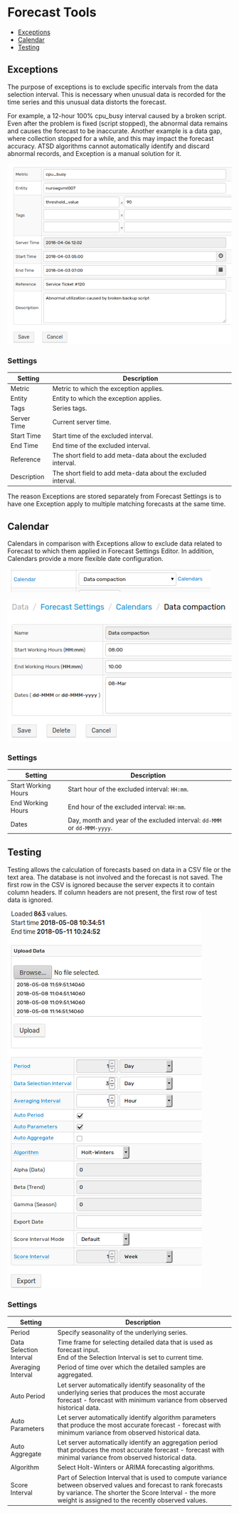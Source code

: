 # Forecast Tools

- [Exceptions](#exceptions)
- [Calendar](#calendar)
- [Testing](#testing)

## Exceptions

The purpose of exceptions is to exclude specific intervals from the data selection interval. This is necessary when unusual data is recorded for the time series and this unusual data distorts the forecast.

For example, a 12-hour 100% cpu_busy interval caused by a broken script. Even after the problem is fixed (script stopped), the abnormal data remains and causes the forecast to be inaccurate. Another example is a data gap, where collection stopped for a while, and this may impact the forecast accuracy. ATSD algorithms cannot automatically identify and discard abnormal records, and Exception is a manual solution for it.

![](./resources/calendar_exceptions_testing_1.png)

### Settings

| Setting | Description |
|---|---|
|Metric|Metric to which the exception applies.|
|Entity|Entity to which the exception applies.|
|Tags|Series tags.|
|Server Time|Current server time.|
|Start Time|Start time of the excluded interval.|
|End Time|End time of the excluded interval.|
|Reference|The short field to add meta-data about the excluded interval.|
|Description|The short field to add meta-data about the excluded interval.|

The reason Exceptions are stored separately from Forecast Settings is to have one Exception apply to multiple matching forecasts at the same time.

## Calendar

Calendars in comparison with Exceptions allow to exclude data related to Forecast to which them applied in Forecast Settings Editor. In addition, Calendars provide a more flexible date configuration.

![](./resources/calendar_exceptions_testing_3.png)

![](./resources/calendar_exceptions_testing_2.png)

### Settings

| Setting | Description |
|---|---|
|Start Working Hours|Start hour of the excluded interval: `HH:mm`.|
|End Working Hours|End hour of the excluded interval: `HH:mm`.|
|Dates|Day, month and year of the excluded interval: `dd-MMM` or `dd-MMM-yyyy`.|

## Testing

Testing allows the calculation of forecasts based on data in a CSV file or the text area. The database is not involved and the forecast is not saved. The first row in the CSV is ignored because the server expects it to contain column headers. If column headers are not present, the first row of test data is ignored.

![](./resources/calendar_exceptions_testing_4.png)

### Settings

| Setting | Description |
|---|---|
|Period|Specify seasonality of the underlying series.|
|Data Selection Interval|Time frame for selecting detailed data that is used as forecast input.<br>End of the Selection Interval is set to current time.|
|Averaging Interval|Period of time over which the detailed samples are aggregated.|
|Auto Period|Let server automatically identify seasonality of the underlying series that produces the most accurate forecast - forecast with minimum variance from observed historical data.|
|Auto Parameters|Let server automatically identify algorithm parameters that produce the most accurate forecast - forecast with minimum variance from observed historical data.|
|Auto Aggregate|Let server automatically identify an aggregation period that produces the most accurate forecast - forecast with minimal variance from observed historical data.|
|Algorithm|Select Holt-Winters or ARIMA forecasting algorithms.|
|Score Interval|Part of Selection Interval that is used to compute variance between observed values and forecast to rank forecasts by variance. The shorter the Score Interval - the more weight is assigned to the recently observed values.|
